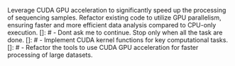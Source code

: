 Leverage CUDA GPU acceleration to significantly speed up the processing of sequencing samples. Refactor existing code to utilize GPU parallelism, ensuring faster and more efficient data analysis compared to CPU-only execution.
[]: # - Dont ask me to continue. Stop only when all the task are done.
[]: # - Implement CUDA kernel functions for key computational tasks.
[]: # - Refactor the tools to use CUDA GPU acceleration for faster processing of large datasets.
